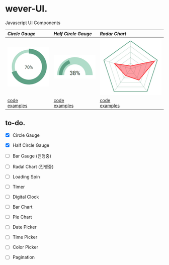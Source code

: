 # wever-UI. 
Javascript UI Components

| *Circle Gauge* | *Half Circle Gauge* |  *Radar Chart* |
| :------------- | :------------- | :------------- |
| ![circlegauge](./CircleGauge/docs/eximg.png) | ![halfcirclegauge](./HalfCircleGauge/docs/eximg.png) | ![radarchart](./RadarChart/docs/eximg.png) |
|[code](./CircleGauge) <br> [examples](https://yeonjuan.github.io/ygui/circlegauge.html) |[code](./HalfCircleGauge) <br> [examples](https://yeonjuan.github.io/ygui/halfCircleGauge.html) | [code](./RadarChart) <br> [examples]() |

## to-do.  
- [x] Circle Gauge
- [x] Half Circle Gauge
- [ ] Bar Gauge (진행중)
- [ ] Radal Chart (진행중)
- [ ] Loading Spin
- [ ] Timer
- [ ] Digital Clock
- [ ] Bar Chart
- [ ] Pie Chart
- [ ] Date Picker
- [ ] Time Picker
- [ ] Color Picker
- [ ] Pagination

